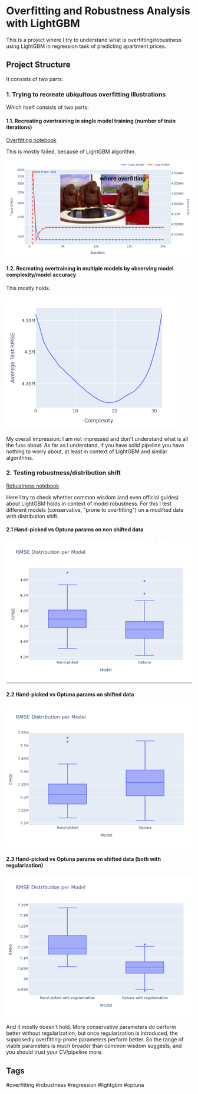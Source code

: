 # Overfitting and Robustness Analysis with LightGBM

This is a project where I try to understand what is overfitting/robustness using LightGBM in regression task of predicting apartment prices.

## Project Structure

It consists of two parts:

### 1. Trying to recreate ubiquitous overfitting illustrations

Which itself consists of two parts:

#### 1.1. Recreating overtraining in single model training (number of train iterations)
[Overfitting notebook](notebooks/overfitting.ipynb)

This is mostly failed, because of LightGBM algorithm.

![overtraining fail](images/where_overfitting.png)

#### 1.2. Recreating overtraining in multiple models by observing model complexity/model accuracy
This mostly holds.

![model complexity overtraining result](images/rmse_vs_complexity.png)

My overall impression: I am not impressed and don't understand what is all the fuss about. As far as I understand, if you have solid pipeline you have nothing to worry about, at least in context of LightGBM and similar algorithms.

### 2. Testing robustness/distribution shift

[Robustness notebook](notebooks/robustness.ipynb)

Here I try to check whether common wisdom (and even official guides) about LightGBM holds in context of model robustness. For this I test different models (conservative, "prone to overfitting") on a modified data with distribution shift.

#### 2.1 Hand-picked vs Optuna params on non shifted data
![CV hand-picked vs optuna](images/cv_hand-picked_vs_optuna.png)

#### 2.2 Hand-picked vs Optuna params on shifted data
![shifted hand-picked vs optuna](images/shifted_hand-picked_vs_optuna.png)

#### 2.3 Hand-picked vs Optuna params on shifted data (both with regularization)
![shifted hand-picked vs optuna both with regularization](images/shifted_hand-picked_vs_optuna_w_regularization.png)

And it mostly doesn't hold. More conservative parameters do perform better without regularization, but once regularization is introduced, the supposedly overfitting-prone parameters perform better. So the range of viable parameters is much broader than common wisdom suggests, and you should trust your CV/pipeline more.

## Tags
#overfitting #robustness #regression #lightgbm #optuna
